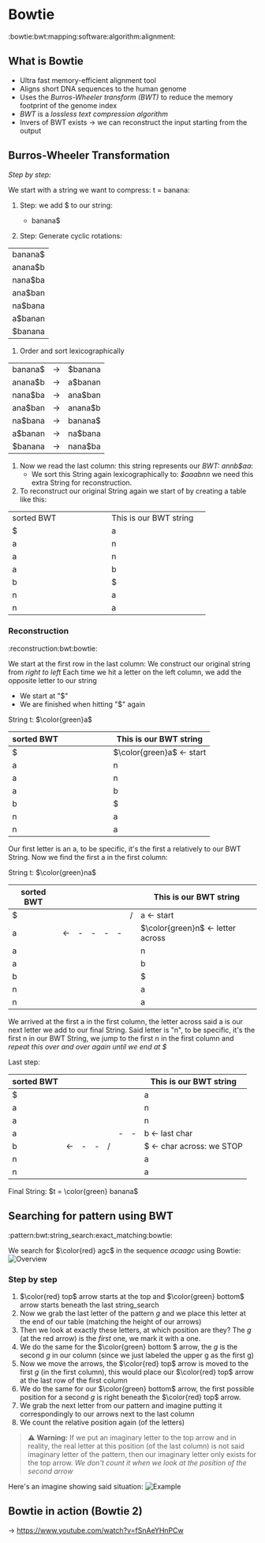 # Bowtie
:bowtie:bwt:mapping:software:algorithm:alignment:

## What is Bowtie
- Ultra fast memory-efficient alignment tool
- Aligns short DNA sequences to the human genome
- Uses the *Burros-Wheeler transform (BWT)* to reduce the memory footprint of the genome index
- *BWT* is a *lossless text compression algorithm*
- Invers of BWT exists → we can reconstruct the input starting from the output 


## Burros-Wheeler Transformation
*Step by step:*

We start with a string we want to compress: t = banana:
1. Step: we add \$ to our string:
	- banana$

2. Step: Generate cyclic rotations:

|         |
|---------|
| banana$ |
| anana$b |
| nana$ba |
| ana$ban |
| na$bana |
| a$banan |
| $banana |

1. Order and sort lexicographically

|         |   |         |
|---------|---|---------|
| banana$ | → | $banana |
| anana$b | → | a$banan |
| nana$ba | → | ana$ban |
| ana$ban | → | anana$b |
| na$bana | → | banana$ |
| a$banan | → | na$bana |
| $banana | → | nana$ba |

1. Now we read the last column: this string represents our *BWT:* _annb$aa_:
	- We sort this String again lexicographically to: _$aaabnn_ we need this extra String for reconstruction. 
2. To reconstruct our original String again we start of by creating a table like this:

|            |   |   |   |   |   |   |                        |   |
|------------|---|---|---|---|---|---|------------------------|---|
| sorted BWT |   |   |   |   |   |   | This is our BWT string |   |
| \$         |   |   |   |   |   |   | a                      |   |
| a          |   |   |   |   |   |   | n                      |   |
| a          |   |   |   |   |   |   | n                      |   |
| a          |   |   |   |   |   |   | b                      |   |
| b          |   |   |   |   |   |   | \$                     |   |
| n          |   |   |   |   |   |   | a                      |   |
| n          |   |   |   |   |   |   | a                      |   |

### Reconstruction
:reconstruction:bwt:bowtie:

We start at the first row in the last column:
We construct our original string from *right to left*
Each time we hit a letter on the left column, we add the opposite letter to our string

- We start at "$"
- We are finished when hitting "$" again

String t: $\color{green}a$

| sorted BWT |   |   |   |   |   |   | This is our BWT string              |
|------------|---|---|---|---|---|---|-------------------------------------|
| $          |   |   |   |   |   |   | $\color{green}a$           <- start |
| a          |   |   |   |   |   |   | n                                   |
| a          |   |   |   |   |   |   | n                                   |
| a          |   |   |   |   |   |   | b                                   |
| b          |   |   |   |   |   |   | $                                   |
| n          |   |   |   |   |   |   | a                                   |
| n          |   |   |   |   |   |   | a                                   |

Our first letter is an a, to be specific, it's the first a relatively to our BWT String. Now we find the first a in the first column:

String t: $\color{green}na$

| sorted BWT |    |   |   |   |   |   | This is our BWT string                       |
|------------|----|---|---|---|---|---|----------------------------------------------|
| $          |    |   |   |   |   | / | a           <- start                         |
| a          | <- | - | - | - | - |   |  $\color{green}n$           <- letter across |
| a          |    |   |   |   |   |   | n                                            |
| a          |    |   |   |   |   |   | b                                            |
| b          |    |   |   |   |   |   | $                                            |
| n          |    |   |   |   |   |   | a                                            |
| n          |    |   |   |   |   |   | a                                            |

We arrived at the first a in the first column, the letter across said a is our next letter we add to our final String. 
Said letter is "n", to be specific, it's the first n in our BWT String, we jump to the first n in the first column and
*repeat this over and over again until we end at $*

Last step:

| sorted BWT |    |   |   |   |   |   | This is our BWT string     |
|------------|----|---|---|---|---|---|----------------------------|
| $          |    |   |   |   |   |   | a                          |
| a          |    |   |   |   |   |   | n                          |
| a          |    |   |   |   |   |   | n                          |
| a          |    |   |   |   | - | - | b  <- last char            |
| b          | <- | - | - | / |   |   | $  <- char across: we STOP |
| n          |    |   |   |   |   |   | a                          |
| n          |    |   |   |   |   |   | a                          |

Final String: $t = \color{green} banana$

## Searching for pattern using BWT
:pattern:bwt:string_search:exact_matching:bowtie:

We search for $\color{red} agc$ in the sequence *acaagc* using Bowtie:
![Overview](/home/malte/01_Documents/vimwiki/Assets/Bioinformatik/12_Ex_EiB1_chip_seq_and_short_read_mapping-5.jpg)

### Step by step
1. $\color{red} top$ arrow starts at the top and $\color{green} bottom$ arrow starts beneath the last string_search
2. Now we grab the last letter of the pattern *g* and we place this letter at the end of our table (matching the height of our arrows)
3. Then we look at exactly these letters, at which position are they? The *g* (at the red arrow) is the *first* one, we mark it with a one.
4. We do the same for the $\color{green} bottom $ arrow, the *g* is the second *g* in our column (since we just labeled the upper g as the first g)
5. Now we move the arrows, the $\color{red} top$ arrow is moved to the first *g* (in the first column), this would place our $\color{red} top$ arrow at the last row of the first column
6. We do the same for our $\color{green} bottom$ arrow, the first possible position for a second *g* is right beneath the $\color{red} top$ arrow.
7. We grab the next letter from our pattern and imagine putting it correspondingly to our arrows next to the last column
8. We count the relative position again (of the letters) 

> :warning: **Warning:**  If we put an imaginary letter to the top arrow and in reality, the real letter at this position (of the last column) is not said imaginary letter of the pattern, then our imaginary letter only exists for the top arrow. *We don't count it when we look at the position of the second arrow*

Here's an imagine showing said situation:
![Example](/home/malte/01_Documents/vimwiki/Assets/Bioinformatik/Pattern_search_problem-34.jpg)

## Bowtie in action (Bowtie 2)
→  https://www.youtube.com/watch?v=fSnAeYHnPCw
